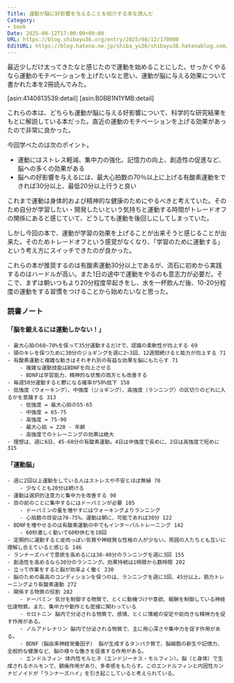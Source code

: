 ```yaml
---
Title: 運動が脳に好影響を与えることを紹介する本を読んだ
Category:
- book
Date: 2025-08-12T17:00:00+09:00
URL: https://blog.shibayu36.org/entry/2025/08/12/170000
EditURL: https://blog.hatena.ne.jp/shiba_yu36/shibayu36.hatenablog.com/atom/entry/6802418398539459946
---
```


最近少しだけ太ってきたなと感じたので運動を始めることにした。せっかくやるなら運動のモチベーションを上げたいなと思い、運動が脳に与える効果について書かれた本を2冊読んでみた。

[asin:4140813539:detail]
[asin:B0BB1N1YMB:detail]

これらの本は、どちらも運動が脳に与える好影響について、科学的な研究結果をもとに解説している本だった。直近の運動のモチベーションを上げる効果があったので非常に良かった。

今回学べたのは次のポイント。

- 運動にはストレス軽減、集中力の強化、記憶力の向上、創造性の促進など、脳への多くの効果がある
- 脳への好影響を与えるには、最大心拍数の70％以上に上げる有酸素運動をできれば30分以上、最低20分以上行うと良い

これまで運動は身体的および精神的な健康のためにやるべきと考えていた。そのため自分が学習したい・開発したいという気持ちと運動する時間がトレードオフの関係にあると感じていて、どうしても運動を後回しにしてしまっていた。

しかし今回の本で、運動が学習の効果を上げることが出来そうと感じることが出来た。そのためトレードオフという感覚がなくなり、「学習のために運動する」という考え方にスイッチできたのが良かった。

これらの本が推奨するのは有酸素運動30分以上であるが、流石に初めから実践するのはハードルが高い。また1日の途中で運動をやるのも意志力が必要だ。そこで、まずは朝いつもより20分程度早起きをし、水を一杯飲んだ後、10-20分程度の運動をする習慣をつけることから始めたいなと思った。

### 読書ノート

#### 「脳を鍛えるには運動しかない！」
```
- 最大心拍の60~70%を保って35分運動するだけで、認識の柔軟性が向上する 69
- 頭のキレを保つために30分のジョギングを週に2~3回、12週間続けると能力が向上する 71
- 有酸素運動と複雑な動きはそれぞれ別の有益な効果を脳にもたらす 71
	- 複雑な運動技能はBDNFを向上させる
	- BDNFは学習能力、精神的な状態の両方とも改善する
- 毎週50分運動すると鬱になる確率が50%低下 158
- 低強度（ウォーキング）、中強度（ジョギング）、高強度（ランニング）の区切りのどれに入るかを意識する 313
	- 低強度 = 最大心拍の55-65
	- 中強度 = 65-75
	- 高強度 = 75-90
	- 最大心拍 = 220 - 年齢
	- 高強度でのトレーニングの効果は絶大
- 理想は、週に6日、45-60分の有酸素運動。4日は中強度で長めに、2日は高強度で短めに 315
```

#### 「運動脳」
```
- 週に2回以上運動をしている人はストレスや不安とほぼ無縁 70
	- 少なくとも20分は続ける
- 運動は選択的注意力と集中力を改善する 90
- 目の前のことに集中するにはドーパミンが必要 105
	- ドーパミンの量を増やすにはウォーキングよりランニング
	- 心拍数の目安は70-75%。運動は朝に、可能であれば30分 122
- BDNFを増やせるのは有酸素運動の中でもインターバルトレーニング 142
	- 60秒激しく動いて60秒休むを10回
- 定期的に運動すると皮肉っぽい気質や神経質な性格の人が少ない。周囲の人たちとも互いに理解し合えていると感じる 146
- ランナーズハイで意欲を高めるには30-40分のランニングを週に3回 155
- 創造性を高めるなら30分のランニング。効果持続は1時間から数時間 202
- 立って作業をすると脳が効率よく働く 230
- 脳のための最高のコンディションを保つのは、ランニングを週に3回、45分以上。筋力トレーニングより有酸素運動 272
- 関係する物質の役割 282
	- ドーパミン 気分を制御する物質で、とくに動機づけや意欲、報酬を制御している神経伝達物質。また、集中力や動作とも密接に関わっている
	- セロトニン 脳内で分泌される物質で、感情、とくに情緒の安定や前向きな精神力を促す作用がある。
	- ノルアドレナリン 脳内で分泌される物質で、主に用心深さや集中力を促す作用がある。
	- BDNF（脳由来神経栄養因子） 脳が生成するタンパク質で、脳細胞の新生や記憶力、全般的な健康など、脳の様々な働きを促進する作用がある。
	- エンドルフィン 体内性モルヒネ（エンドジーナス・モルフィン）。脳（と身体）で生成されるホルモンで、鎮痛作用があり、多幸感をもたらす。このエンドルフィンと内因性カンナビノイドが「ランナーズハイ」を引き起こしていると考えられている。
```
